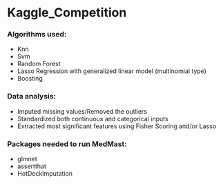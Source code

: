 # Kaggle_Competition


### Algorithms used:
- Knn
- Svm
- Random Forest
- Lasso Regression with generalized linear model (multinomial type)
- Boosting

### Data analysis:
- Imputed missing values/Removed the outliers
- Standardized both continuous and categorical inputs
- Extracted most significant features using Fisher Scoring and/or Lasso


### Packages needed to run MedMast:
- glmnet
- assertthat
- HotDeckImputation